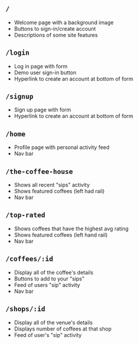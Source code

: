 ## ```/```
* Welcome page with a background image
* Buttons to sign-in/create account
* Descriptions of some site features

## ```/login```
* Log in page with form
* Demo user sign-in button
* Hyperlink to create an account at bottom of form

## ```/signup```
* Sign up page with form
* Hyperlink to create an account at bottom of form

## ```/home```
* Profile page with personal activity feed
* Nav bar

## ```/the-coffee-house```
* Shows all recent "sips" activity
* Shows featured coffees (left had rail)
* Nav bar

## ```/top-rated```
* Shows coffees that have the highest avg rating
* Shows featured coffees (left hand rail)
* Nav bar

## ```/coffees/:id```
* Display all of the coffee's details
* Buttons to add to your "sips"
* Feed of users "sip" activity
* Nav bar

## ```/shops/:id```
* Display all of the venue's details
* Displays number of coffees at that shop
* Feed of user's "sip" activity
